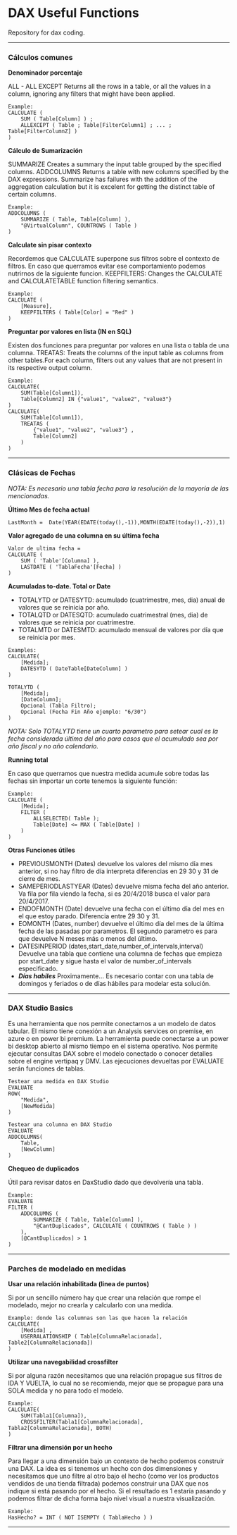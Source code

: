 # DAX Useful Functions
Repository for dax coding.

---

### Cálculos comunes

**Denominador porcentaje**

ALL - ALL EXCEPT Returns all the rows in a table, or all the values in a column, ignoring any filters that might have been applied.

```
Example:
CALCULATE ( 
	SUM ( Table[Column] ) ;
	ALLEXCEPT ( Table ; Table[FilterColumn1] ; ... ; Table[FilterColumnZ] )
)
```

**Cálculo de Sumarización**

SUMMARIZE Creates a summary the input table grouped by the specified columns.
ADDCOLUMNS Returns a table with new columns specified by the DAX expressions.
Summarize has failures with the addition of the aggregation calculation but it is excelent for getting the distinct table of certain columns.
```
Example:
ADDCOLUMNS (
	SUMMARIZE ( Table, Table[Column] ),
	"@VirtualColumn", COUNTROWS ( Table ) 
)
```

**Calculate sin pisar contexto**

Recordemos que CALCULATE superpone sus filtros sobre el contexto de filtros. En caso que querramos evitar ese comportamiento podemos nutrirnos de la siguiente funcion.
KEEPFILTERS: Changes the CALCULATE and CALCULATETABLE function filtering semantics.

```
Example:
CALCULATE ( 
	[Measure], 
	KEEPFILTERS ( Table[Color] = "Red" ) 
)
```

**Preguntar por valores en lista (IN en SQL)**

Existen dos funciones para preguntar por valores en una lista o tabla de una columna.
TREATAS: Treats the columns of the input table as columns from other tables.For each column, filters out any values that are not present in its respective output column.
```
Example:
CALCULATE(
	SUM(Table[Column1]),
	Table[Column2] IN {"value1", "value2", "value3"} 
)
CALCULATE(
	SUM(Table[Column1]),
	TREATAS ( 
		{"value1", "value2", "value3"} ,
		Table[Column2]
	)
)
```

---

### Clásicas de Fechas

*NOTA: Es necesario una tabla fecha para la resolución de la mayoría de las mencionadas.*

**Último Mes de fecha actual**

```
LastMonth =  Date(YEAR(EDATE(today(),-1)),MONTH(EDATE(today(),-2)),1)
```

**Valor agregado de una columna en su última fecha**
```
Valor de ultima fecha = 
CALCULATE (
    SUM ( 'Table'[Columna] ),
    LASTDATE ( 'TablaFecha'[Fecha] )
)
```


**Acumuladas to-date. Total or Date**

- TOTALYTD or DATESYTD: acumulado (cuatrimestre, mes, dia) anual de valores que se reinicia por año.
- TOTALQTD or DATESQTD: acumulado cuatrimestral (mes, dia) de valores que se reinicia por cuatrimestre.
- TOTALMTD or DATESMTD: acumulado mensual de valores por día que se reinicia por mes.

```
Examples:
CALCULATE(
	[Medida];
	DATESYTD ( DateTable[DateColumn] )
)

TOTALYTD (
	[Medida];
	[DateColumn];
	Opcional (Tabla Filtro);
	Opcional (Fecha Fin Año ejemplo: "6/30")
)
```

*NOTA: Solo TOTALYTD tiene un cuarto parametro para setear cual es la fecha considerada última del año para casos que el acumulado sea por año fiscal y no año calendario.*

**Running total**

En caso que querramos que nuestra medida acumule sobre todas las fechas sin importar un corte tenemos la siguiente función:

```
Example:
CALCULATE (
	[Medida];
	FILTER (
		ALLSELECTED( Table );
		Table[Date] <= MAX ( Table[Date] )
	)
)
```
	
**Otras Funciones útiles**

- PREVIOUSMONTH (Dates) devuelve los valores del mismo día mes anterior, si no hay filtro de día interpreta diferencias en 29 30 y 31 de cierre de mes.
- SAMEPERIODLASTYEAR (Dates) devuelve misma fecha del año anterior. Va fila por fila viendo la fecha, si es 20/4/2018 busca el valor para 20/4/2017.
- ENDOFMONTH (Date) devuelve una fecha con el último día del mes en el que estoy parado. Diferencia entre 29 30 y 31.
- EOMONTH (Dates, number) devuelve el último día del mes de la última fecha de las pasadas por parametros. El segundo parametro es para que devuelve N meses más o menos del último.
- DATESINPERIOD (dates,start_date,number_of_intervals,interval) Devuelve una tabla que contiene una columna de fechas que empieza por start_date y sigue hasta el valor de number_of_intervals especificado.
- ***Días habiles*** Proximamente... Es necesario contar con una tabla de domingos y feriados o de días hábiles para modelar esta solución.

---

### DAX Studio Basics

Es una herramienta que nos permite conectarnos a un modelo de datos tabular. El mismo tiene conexión a un Analysis services on premise, en azure o en power bi premium. La herramienta puede conectarse a un power bi desktop abierto al mismo tiempo en el sistema operativo.
Nos permite ejecutar consultas DAX sobre el modelo conectado o conocer detalles sobre el engine vertipaq y DMV.
Las ejecuciones devueltas por EVALUATE serán funciones de tablas.

```
Testear una medida en DAX Studio
EVALUATE
ROW( 
	"Medida", 
	[NewMedida]
)

Testear una columna en DAX Studio
EVALUATE
ADDCOLUMNS(
	Table,
	[NewColumn]
)
```

**Chequeo de duplicados**

Útil para revisar datos en DaxStudio dado que devolvería una tabla.

```
Example:
EVALUATE
FILTER (
    ADDCOLUMNS (
        SUMMARIZE ( Table, Table[Column] ),
        "@CantDuplicados", CALCULATE ( COUNTROWS ( Table ) )
    ),
    [@CantDuplicados] > 1
)
```

---

### Parches de modelado en medidas

**Usar una relación inhabilitada (linea de puntos)**

Si por un sencillo número hay que crear una relación que rompe el modelado, mejor no crearla y calcularlo con una medida.

```
Example: donde las columnas son las que hacen la relación
CALCULATE( 
	[Medida] , 
	USERRALATIONSHIP ( Table[ColumnaRelacionada], Table2[ColumnaRelacionada]) 
)
```

**Utilizar una navegabilidad crossfilter**

Si por alguna razón necesitamos que una relación propague sus filtros de IDA Y VUELTA, lo cual no se recomienda, mejor que se propague para una SOLA medida y no para todo el modelo.
```
Example:
CALCULATE( 
	SUM(Tabla1[Columna]),
	CROSSFILTER(Tabla1[ColumnaRelacionada], Tabla2[ColumnaRelacionada], BOTH)
)
```

**Filtrar una dimensión por un hecho**

Para llegar a una dimensión bajo un contexto de hecho podemos construir una DAX. La idea es si tenemos un hecho con dos dimensiones y necesitamos que uno filtre al otro bajo el hecho (como ver los productos vendidos de una tienda filtrada) podemos construir una DAX que nos indique si está pasando por el hecho. Si el resultado es 1 estaría pasando y podemos filtrar de dicha forma bajo nivel visual a nuestra visualización.

```
Example:
HasHecho? = INT ( NOT ISEMPTY ( TablaHecho ) )
```

---